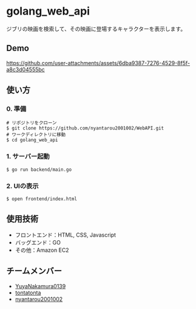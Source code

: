 # golang_web_api

ジブリの映画を検索して、その映画に登場するキャラクターを表示します。


## Demo

https://github.com/user-attachments/assets/6dba9387-7276-4529-8f5f-a8c3d04555bc


## 使い方

### 0. 準備

```zsh: クローン
# リポジトリをクローン
$ git clone https://github.com/nyantarou2001002/WebAPI.git
# ワークディレクトリに移動
$ cd golang_web_api
```

### 1. サーバー起動

```zsh: サーバー起動
$ go run backend/main.go
```

### 2. UIの表示

```zsh: UIの表示
$ open frontend/index.html
```


## 使用技術
- フロントエンド：HTML, CSS, Javascript
- バッグエンド：GO
- その他：Amazon EC2

## チームメンバー

- [YuyaNakamura0139](https://github.com/YuyaNakamura0139)
- [tontatonta](https://github.com/tontatonta)
- [nyantarou2001002](https://github.com/nyantarou2001002)
